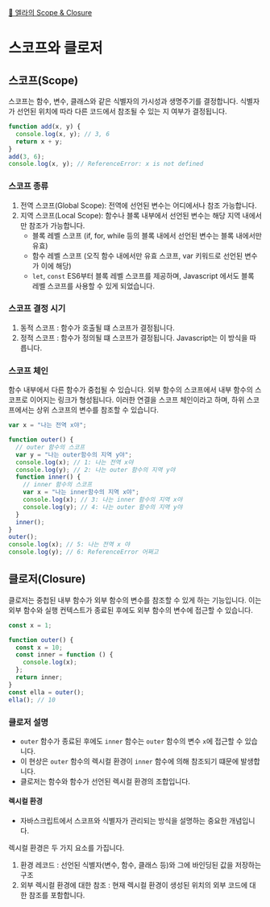 [🍧 엘라의 Scope & Closure](https://www.youtube.com/watch?v=PVYjfrgZhtU)

# 스코프와 클로저

## 스코프(Scope)

스코프는 함수, 변수, 클래스와 같은 식별자의 가시성과 생명주기를 결정합니다.
식별자가 선언된 위치에 따라 다른 코드에서 참조될 수 있는 지 여부가 결정됩니다.

```javascript
function add(x, y) {
  console.log(x, y); // 3, 6
  return x + y;
}
add(3, 6);
console.log(x, y); // ReferenceError: x is not defined
```

### 스코프 종류

1. 전역 스코프(Global Scope): 전역에 선언된 변수는 어디에서나 참조 가능합니다.
2. 지역 스코프(Local Scope): 함수나 블록 내부에서 선언된 변수는 해당 지역 내에서만 참조가 가능합니다.
   - 블록 레벨 스코프 (if, for, while 등의 블록 내에서 선언된 변수는 블록 내에서만 유효)
   - 함수 레벨 스코프 (오직 함수 내에서만 유효 스코프, var 키워드로 선언된 변수가 이에 해당)
   - `let`, `const` ES6부터 블록 레벨 스코프를 제공하며, Javascript 에서도 블록 레벨 스코프를 사용할 수 있게 되었습니다.

### 스코프 결정 시기

1. 동적 스코프 : 함수가 호출될 떄 스코프가 결정됩니다.
2. 정적 스코프 : 함수가 정의될 떄 스코프가 결정됩니다. Javascript는 이 방식을 따릅니다.

### 스코프 체인

함수 내부에서 다른 함수가 중첩될 수 있습니다.
외부 함수의 스코프에서 내부 함수의 스코프로 이어지는 링크가 형성됩니다.
이러한 연결을 스코프 체인이라고 하며, 하위 스코프에서는 상위 스코프의 변수를 참조할 수 있습니다.

```javascript
var x = "나는 전역 x야";

function outer() {
  // outer 함수의 스코프
  var y = "나는 outer함수의 지역 y야";
  console.log(x); // 1: 나는 전역 x야
  console.log(y); // 2: 나는 outer 함수의 지역 y야
  function inner() {
    // inner 함수의 스코프
    var x = "나는 inner함수의 지역 x야";
    console.log(x); // 3: 나는 inner 함수의 지역 x야
    console.log(y); // 4: 나는 outer 함수의 지역 y야
  }
  inner();
}
outer();
console.log(x); // 5: 나는 전역 x 야
console.log(y); // 6: ReferenceError 어쩌고
```

## 클로저(Closure)

클로저는 중첩된 내부 함수가 외부 함수의 변수를 참조할 수 있게 하는 기능입니다.
이는 외부 함수와 실행 컨텍스트가 종료된 후에도 외부 함수의 변수에 접근할 수 있습니다.

```javascript
const x = 1;

function outer() {
  const x = 10;
  const inner = function () {
    console.log(x);
  };
  return inner;
}
const ella = outer();
ella(); // 10
```

### 클로저 설명

- `outer` 함수가 종료된 후에도 `inner` 함수는 `outer` 함수의 변수 `x`에 접근할 수 있습니다.
- 이 현상은 `outer` 함수의 렉시컬 환경이 `inner` 함수에 의해 참조되기 떄문에 발생합니다.
- 클로저는 함수와 함수가 선언된 렉시컬 환경의 조합입니다.

#### 렉시컬 환경

- 자바스크립트에서 스코프와 식별자가 관리되는 방식을 설명하는 중요한 개념입니다.

렉시컬 환경은 두 가지 요소를 가집니다.

1. 환경 레코드 : 선언된 식별자(변수, 함수, 클래스 등)와 그에 바인딩된 값을 저장하는 구조
2. 외부 렉시컬 환경에 대한 참조 : 현재 렉시컬 환경이 생성된 위치의 외부 코드에 대한 참조를 포함합니다.
